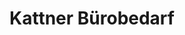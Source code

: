 ---
title: "Kattner Bürobedarf"
url: /alsfeld/kattner-buerobedarf-untergasse/
shop: Schreibwaren
---